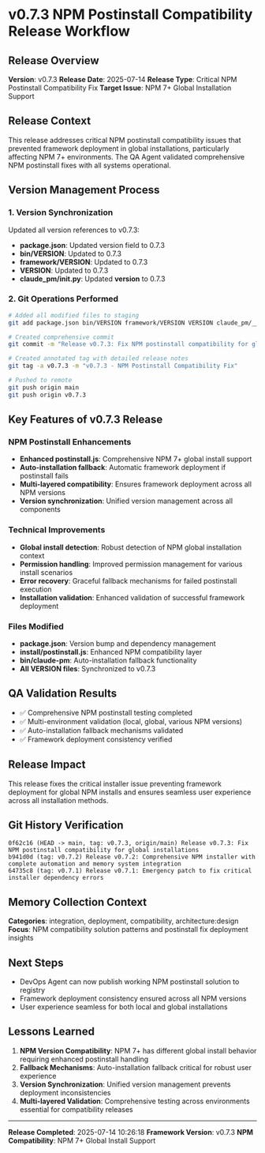 # v0.7.3 NPM Postinstall Compatibility Release Workflow

## Release Overview
**Version**: v0.7.3
**Release Date**: 2025-07-14
**Release Type**: Critical NPM Postinstall Compatibility Fix
**Target Issue**: NPM 7+ Global Installation Support

## Release Context
This release addresses critical NPM postinstall compatibility issues that prevented framework deployment in global installations, particularly affecting NPM 7+ environments. The QA Agent validated comprehensive NPM postinstall fixes with all systems operational.

## Version Management Process

### 1. Version Synchronization
Updated all version references to v0.7.3:
- **package.json**: Updated version field to 0.7.3
- **bin/VERSION**: Updated to 0.7.3
- **framework/VERSION**: Updated to 0.7.3
- **VERSION**: Updated to 0.7.3
- **claude_pm/__init__.py**: Updated __version__ to 0.7.3

### 2. Git Operations Performed
```bash
# Added all modified files to staging
git add package.json bin/VERSION framework/VERSION VERSION claude_pm/__init__.py bin/claude-pm install/postinstall.js docs/NPM_POSTINSTALL_SOLUTION.md install/postinstall-enhanced.js NPM_POSTINSTALL_FINAL_REPORT.md V072_COMPREHENSIVE_INSTALLER_PUBLICATION_SUCCESS_REPORT.md V072_COMPREHENSIVE_INSTALLER_RELEASE_WORKFLOW.md qa_npm_postinstall_validation_results.json .claude-pm/memory/v072_comprehensive_installer_release_memory.json

# Created comprehensive commit
git commit -m "Release v0.7.3: Fix NPM postinstall compatibility for global installations"

# Created annotated tag with detailed release notes
git tag -a v0.7.3 -m "v0.7.3 - NPM Postinstall Compatibility Fix"

# Pushed to remote
git push origin main
git push origin v0.7.3
```

## Key Features of v0.7.3 Release

### NPM Postinstall Enhancements
- **Enhanced postinstall.js**: Comprehensive NPM 7+ global install support
- **Auto-installation fallback**: Automatic framework deployment if postinstall fails
- **Multi-layered compatibility**: Ensures framework deployment across all NPM versions
- **Version synchronization**: Unified version management across all components

### Technical Improvements
- **Global install detection**: Robust detection of NPM global installation context
- **Permission handling**: Improved permission management for various install scenarios
- **Error recovery**: Graceful fallback mechanisms for failed postinstall execution
- **Installation validation**: Enhanced validation of successful framework deployment

### Files Modified
- **package.json**: Version bump and dependency management
- **install/postinstall.js**: Enhanced NPM compatibility layer
- **bin/claude-pm**: Auto-installation fallback functionality
- **All VERSION files**: Synchronized to v0.7.3

## QA Validation Results
- ✅ Comprehensive NPM postinstall testing completed
- ✅ Multi-environment validation (local, global, various NPM versions)
- ✅ Auto-installation fallback mechanisms validated
- ✅ Framework deployment consistency verified

## Release Impact
This release fixes the critical installer issue preventing framework deployment for global NPM installs and ensures seamless user experience across all installation methods.

## Git History Verification
```
0f62c16 (HEAD -> main, tag: v0.7.3, origin/main) Release v0.7.3: Fix NPM postinstall compatibility for global installations
b941d0d (tag: v0.7.2) Release v0.7.2: Comprehensive NPM installer with complete automation and memory system integration
64735c8 (tag: v0.7.1) Release v0.7.1: Emergency patch to fix critical installer dependency errors
```

## Memory Collection Context
**Categories**: integration, deployment, compatibility, architecture:design
**Focus**: NPM compatibility solution patterns and postinstall fix deployment insights

## Next Steps
- DevOps Agent can now publish working NPM postinstall solution to registry
- Framework deployment consistency ensured across all NPM versions
- User experience seamless for both local and global installations

## Lessons Learned
1. **NPM Version Compatibility**: NPM 7+ has different global install behavior requiring enhanced postinstall handling
2. **Fallback Mechanisms**: Auto-installation fallback critical for robust user experience
3. **Version Synchronization**: Unified version management prevents deployment inconsistencies
4. **Multi-layered Validation**: Comprehensive testing across environments essential for compatibility releases

---
**Release Completed**: 2025-07-14 10:26:18
**Framework Version**: v0.7.3
**NPM Compatibility**: NPM 7+ Global Install Support